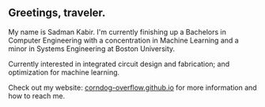 ## Greetings, traveler.


My name is Sadman Kabir. I'm currently finishing up a Bachelors in Computer Engineering with a concentration in Machine Learning and a minor in Systems Engineering at Boston University.

Currently interested in integrated circuit design and fabrication; and optimization for machine learning.

Check out my website: [corndog-overflow.github.io](https://corndog-overflow.github.io/) for more information and how to reach me.





<!--
**corndog-overflow/corndog-overflow** is a ✨ _special_ ✨ repository because its `README.md` (this file) appears on your GitHub profile.

Here are some ideas to get you started:

- 🔭 I’m currently working on ...
- 🌱 I’m currently learning ...
- 👯 I’m looking to collaborate on ...
- 🤔 I’m looking for help with ...
- 💬 Ask me about ...
- 📫 How to reach me: ...
- 😄 Pronouns: ...
- ⚡ Fun fact: ...
-->
